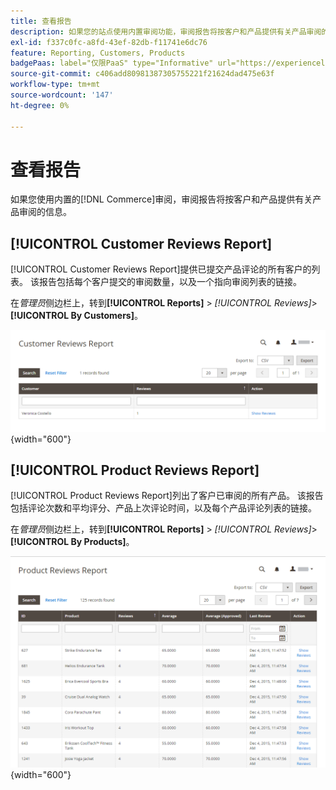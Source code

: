 ```yaml
---
title: 查看报告
description: 如果您的站点使用内置审阅功能，审阅报告将按客户和产品提供有关产品审阅的信息。
exl-id: f337c0fc-a8fd-43ef-82db-f11741e6dc76
feature: Reporting, Customers, Products
badgePaas: label="仅限PaaS" type="Informative" url="https://experienceleague.adobe.com/en/docs/commerce/user-guides/product-solutions" tooltip="仅适用于云项目(Adobe管理的PaaS基础架构)和内部部署项目上的Adobe Commerce 。"
source-git-commit: c406add80981387305755221f21624dad475e63f
workflow-type: tm+mt
source-wordcount: '147'
ht-degree: 0%

---
```


# 查看报告

如果您使用内置的[!DNL Commerce]审阅，审阅报告将按客户和产品提供有关产品审阅的信息。

## [!UICONTROL Customer Reviews Report]

[!UICONTROL Customer Reviews Report]提供已提交产品评论的所有客户的列表。 该报告包括每个客户提交的审阅数量，以及一个指向审阅列表的链接。

在&#x200B;_管理员_&#x200B;侧边栏上，转到&#x200B;**[!UICONTROL Reports]** > _[!UICONTROL Reviews]_>**[!UICONTROL By Customers]**。

![按客户查看报告](./assets/customer-reviews.png){width="600"}

## [!UICONTROL Product Reviews Report]

[!UICONTROL Product Reviews Report]列出了客户已审阅的所有产品。 该报告包括评论次数和平均评分、产品上次评论时间，以及每个产品评论列表的链接。

在&#x200B;_管理员_&#x200B;侧边栏上，转到&#x200B;**[!UICONTROL Reports]** > _[!UICONTROL Reviews]_>**[!UICONTROL By Products]**。

![按产品查看报告](./assets/product-reviews.png){width="600"}
